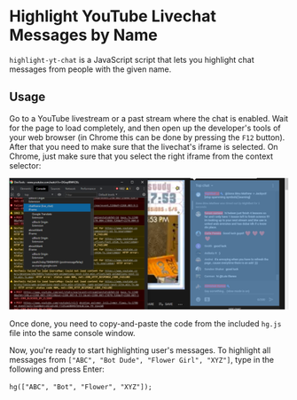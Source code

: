 # Highlight YouTube Livechat Messages by Name

`highlight-yt-chat` is a JavaScript script that lets you highlight chat messages from people with the given name.

## Usage

Go to a YouTube livestream or a past stream where the chat is enabled. Wait for the page to load completely, and then open up the developer's tools of your web browser (in Chrome this can be done by pressing the `F12` button). After that you need to make sure that the livechat's iframe is selected. On Chrome, just make sure that you select the right iframe from the context selector:

![select chatframe from the context selector](chatframe.png)

Once done, you need to copy-and-paste the code from the included `hg.js` file into the same console window.

Now, you're ready to start highlighting user's messages. To highlight all messages from `["ABC", "Bot Dude", "Flower Girl", "XYZ"]`, type in the following and press Enter:

`hg(["ABC", "Bot", "Flower", "XYZ"]);`
